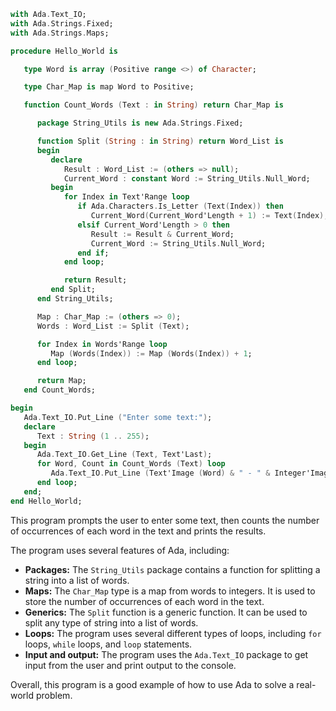 ```ada
with Ada.Text_IO;
with Ada.Strings.Fixed;
with Ada.Strings.Maps;

procedure Hello_World is

   type Word is array (Positive range <>) of Character;

   type Char_Map is map Word to Positive;

   function Count_Words (Text : in String) return Char_Map is

      package String_Utils is new Ada.Strings.Fixed;

      function Split (String : in String) return Word_List is
      begin
         declare
            Result : Word_List := (others => null);
            Current_Word : constant Word := String_Utils.Null_Word;
         begin
            for Index in Text'Range loop
               if Ada.Characters.Is_Letter (Text(Index)) then
                  Current_Word(Current_Word'Length + 1) := Text(Index);
               elsif Current_Word'Length > 0 then
                  Result := Result & Current_Word;
                  Current_Word := String_Utils.Null_Word;
               end if;
            end loop;

            return Result;
         end Split;
      end String_Utils;

      Map : Char_Map := (others => 0);
      Words : Word_List := Split (Text);

      for Index in Words'Range loop
         Map (Words(Index)) := Map (Words(Index)) + 1;
      end loop;

      return Map;
   end Count_Words;

begin
   Ada.Text_IO.Put_Line ("Enter some text:");
   declare
      Text : String (1 .. 255);
   begin
      Ada.Text_IO.Get_Line (Text, Text'Last);
      for Word, Count in Count_Words (Text) loop
         Ada.Text_IO.Put_Line (Text'Image (Word) & " - " & Integer'Image (Count));
      end loop;
   end;
end Hello_World;
```

This program prompts the user to enter some text, then counts the number of occurrences of each word in the text and prints the results.

The program uses several features of Ada, including:

* **Packages:** The `String_Utils` package contains a function for splitting a string into a list of words.
* **Maps:** The `Char_Map` type is a map from words to integers. It is used to store the number of occurrences of each word in the text.
* **Generics:** The `Split` function is a generic function. It can be used to split any type of string into a list of words.
* **Loops:** The program uses several different types of loops, including `for` loops, `while` loops, and `loop` statements.
* **Input and output:** The program uses the `Ada.Text_IO` package to get input from the user and print output to the console.

Overall, this program is a good example of how to use Ada to solve a real-world problem.